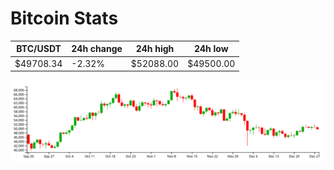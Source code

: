 # Bitcoin Stats

BTC/USDT|24h change|24h high|24h low|
|---|---|---|---|
|$49708.34|-2.32%|$52088.00|$49500.00|

<img src="./chart.svg">
